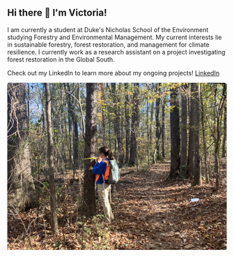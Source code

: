 ## Hi there 👋 I'm Victoria!

I am currently a student at Duke's Nicholas School of the Environment studying Forestry and Environmental Management. My current interests lie in sustainable forestry, forest restoration, and management for climate resilience. I currently work as a research assistant on a project investigating forest restoration in the Global South.

Check out my LinkedIn to learn more about my ongoing projects! [LinkedIn](https://www.linkedin.com/in/victoria-thompson-83b198228/)

![Image](https://github.com/victoriathomp/victoriathomp/blob/main/Screen%20Shot%202025-03-21%20at%203.59.55%20PM.png)
